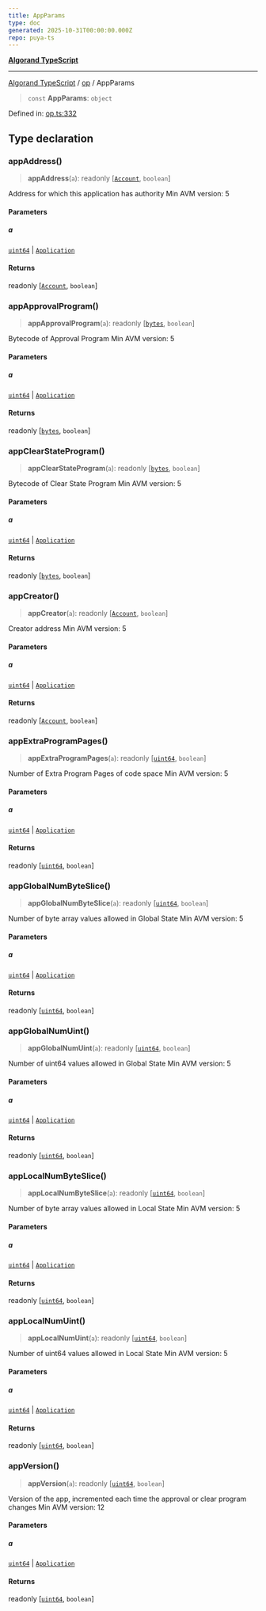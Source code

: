 ```yaml
---
title: AppParams
type: doc
generated: 2025-10-31T00:00:00.000Z
repo: puya-ts
---
```


[**Algorand TypeScript**](docs/_md/README)

---

[Algorand TypeScript](docs/_md/modules) / [op](/reference/algorand-typescript/api/op/readme/) / AppParams

> `const` **AppParams**: `object`

Defined in: [op.ts:332](https://github.com/algorandfoundation/puya-ts/blob/main/packages/algo-ts/src/op.ts#L332)

## Type declaration

### appAddress()

> **appAddress**(`a`): readonly \[[`Account`](/reference/algorand-typescript/api/index/type-aliases/account/), `boolean`\]

Address for which this application has authority
Min AVM version: 5

#### Parameters

##### a

[`uint64`](/reference/algorand-typescript/api/index/type-aliases/uint64/) | [`Application`](/reference/algorand-typescript/api/index/type-aliases/application/)

#### Returns

readonly \[[`Account`](/reference/algorand-typescript/api/index/type-aliases/account/), `boolean`\]

### appApprovalProgram()

> **appApprovalProgram**(`a`): readonly \[[`bytes`](/reference/algorand-typescript/api/index/type-aliases/bytes/), `boolean`\]

Bytecode of Approval Program
Min AVM version: 5

#### Parameters

##### a

[`uint64`](/reference/algorand-typescript/api/index/type-aliases/uint64/) | [`Application`](/reference/algorand-typescript/api/index/type-aliases/application/)

#### Returns

readonly \[[`bytes`](/reference/algorand-typescript/api/index/type-aliases/bytes/), `boolean`\]

### appClearStateProgram()

> **appClearStateProgram**(`a`): readonly \[[`bytes`](/reference/algorand-typescript/api/index/type-aliases/bytes/), `boolean`\]

Bytecode of Clear State Program
Min AVM version: 5

#### Parameters

##### a

[`uint64`](/reference/algorand-typescript/api/index/type-aliases/uint64/) | [`Application`](/reference/algorand-typescript/api/index/type-aliases/application/)

#### Returns

readonly \[[`bytes`](/reference/algorand-typescript/api/index/type-aliases/bytes/), `boolean`\]

### appCreator()

> **appCreator**(`a`): readonly \[[`Account`](/reference/algorand-typescript/api/index/type-aliases/account/), `boolean`\]

Creator address
Min AVM version: 5

#### Parameters

##### a

[`uint64`](/reference/algorand-typescript/api/index/type-aliases/uint64/) | [`Application`](/reference/algorand-typescript/api/index/type-aliases/application/)

#### Returns

readonly \[[`Account`](/reference/algorand-typescript/api/index/type-aliases/account/), `boolean`\]

### appExtraProgramPages()

> **appExtraProgramPages**(`a`): readonly \[[`uint64`](/reference/algorand-typescript/api/index/type-aliases/uint64/), `boolean`\]

Number of Extra Program Pages of code space
Min AVM version: 5

#### Parameters

##### a

[`uint64`](/reference/algorand-typescript/api/index/type-aliases/uint64/) | [`Application`](/reference/algorand-typescript/api/index/type-aliases/application/)

#### Returns

readonly \[[`uint64`](/reference/algorand-typescript/api/index/type-aliases/uint64/), `boolean`\]

### appGlobalNumByteSlice()

> **appGlobalNumByteSlice**(`a`): readonly \[[`uint64`](/reference/algorand-typescript/api/index/type-aliases/uint64/), `boolean`\]

Number of byte array values allowed in Global State
Min AVM version: 5

#### Parameters

##### a

[`uint64`](/reference/algorand-typescript/api/index/type-aliases/uint64/) | [`Application`](/reference/algorand-typescript/api/index/type-aliases/application/)

#### Returns

readonly \[[`uint64`](/reference/algorand-typescript/api/index/type-aliases/uint64/), `boolean`\]

### appGlobalNumUint()

> **appGlobalNumUint**(`a`): readonly \[[`uint64`](/reference/algorand-typescript/api/index/type-aliases/uint64/), `boolean`\]

Number of uint64 values allowed in Global State
Min AVM version: 5

#### Parameters

##### a

[`uint64`](/reference/algorand-typescript/api/index/type-aliases/uint64/) | [`Application`](/reference/algorand-typescript/api/index/type-aliases/application/)

#### Returns

readonly \[[`uint64`](/reference/algorand-typescript/api/index/type-aliases/uint64/), `boolean`\]

### appLocalNumByteSlice()

> **appLocalNumByteSlice**(`a`): readonly \[[`uint64`](/reference/algorand-typescript/api/index/type-aliases/uint64/), `boolean`\]

Number of byte array values allowed in Local State
Min AVM version: 5

#### Parameters

##### a

[`uint64`](/reference/algorand-typescript/api/index/type-aliases/uint64/) | [`Application`](/reference/algorand-typescript/api/index/type-aliases/application/)

#### Returns

readonly \[[`uint64`](/reference/algorand-typescript/api/index/type-aliases/uint64/), `boolean`\]

### appLocalNumUint()

> **appLocalNumUint**(`a`): readonly \[[`uint64`](/reference/algorand-typescript/api/index/type-aliases/uint64/), `boolean`\]

Number of uint64 values allowed in Local State
Min AVM version: 5

#### Parameters

##### a

[`uint64`](/reference/algorand-typescript/api/index/type-aliases/uint64/) | [`Application`](/reference/algorand-typescript/api/index/type-aliases/application/)

#### Returns

readonly \[[`uint64`](/reference/algorand-typescript/api/index/type-aliases/uint64/), `boolean`\]

### appVersion()

> **appVersion**(`a`): readonly \[[`uint64`](/reference/algorand-typescript/api/index/type-aliases/uint64/), `boolean`\]

Version of the app, incremented each time the approval or clear program changes
Min AVM version: 12

#### Parameters

##### a

[`uint64`](/reference/algorand-typescript/api/index/type-aliases/uint64/) | [`Application`](/reference/algorand-typescript/api/index/type-aliases/application/)

#### Returns

readonly \[[`uint64`](/reference/algorand-typescript/api/index/type-aliases/uint64/), `boolean`\]
